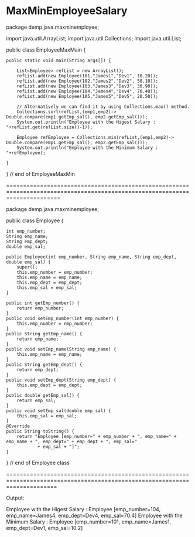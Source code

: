 # MaxMinEmployeeSalary

package demp.java.maxminemployee;

import java.util.ArrayList;
import java.util.Collections;
import java.util.List;

public class EmployeeMaxMain {
	
	public static void main(String args[]) {
		
		List<Employee> refList = new ArrayList();
		refList.add(new Employee(101,"James1","Dev1", 10.20));
		refList.add(new Employee(102,"James2","Dev2", 50.10));
		refList.add(new Employee(103,"James3","Dev3", 30.90));
		refList.add(new Employee(104,"James4","Dev4", 70.40));
		refList.add(new Employee(105,"James5","Dev5", 20.50));
		
		// Alternatively we can find it by using Collections.max() method.
		Collections.sort(refList,(emp1,emp2)-> Double.compare(emp1.getEmp_sal(), emp2.getEmp_sal()));
		System.out.println("Employee with the Higest Salary : "+refList.get(refList.size()-1));
		
		Employee refEmployee = Collections.min(refList,(emp1,emp2)-> Double.compare(emp1.getEmp_sal(), emp2.getEmp_sal()));
		System.out.println("Employee with the Minimum Salary : "+refEmployee);
		
	}

} // end of EmployeeMaxMin

============================================================================================================================



package demp.java.maxminemployee;

public class Employee {

	int emp_number;
	String emp_name;
	String emp_dept;
	double emp_sal;
	
	public Employee(int emp_number, String emp_name, String emp_dept, double emp_sal) {
		super();
		this.emp_number = emp_number;
		this.emp_name = emp_name;
		this.emp_dept = emp_dept;
		this.emp_sal = emp_sal;
	}
  
	public int getEmp_number() {
		return emp_number;
	}
	public void setEmp_number(int emp_number) {
		this.emp_number = emp_number;
	}
	public String getEmp_name() {
		return emp_name;
	}
	public void setEmp_name(String emp_name) {
		this.emp_name = emp_name;
	}
	public String getEmp_dept() {
		return emp_dept;
	}
	public void setEmp_dept(String emp_dept) {
		this.emp_dept = emp_dept;
	}
	public double getEmp_sal() {
		return emp_sal;
	}
	public void setEmp_sal(double emp_sal) {
		this.emp_sal = emp_sal;
	}
	@Override
	public String toString() {
		return "Employee [emp_number=" + emp_number + ", emp_name=" + emp_name + ", emp_dept=" + emp_dept + ", emp_sal="
				+ emp_sal + "]";
	}

	
} // end of Employee class


===========================================================================================================================

Output:

Employee with the Higest Salary : Employee [emp_number=104, emp_name=James4, emp_dept=Dev4, emp_sal=70.4]
Employee with the Minimum Salary : Employee [emp_number=101, emp_name=James1, emp_dept=Dev1, emp_sal=10.2]

